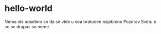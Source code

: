 # hello-world
Nema nis posebno so da se vide u voa bratuced najobicno  Pozdrav Svetu e so se drapas so mene. 
